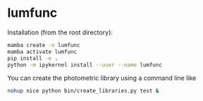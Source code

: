 # lumfunc

Installation (from the root directory):

```bash
mamba create -n lumfunc
mamba activate lumfunc
pip install -e .
python -m ipykernel install --user --name lumfunc
```

You can create the photometric library using a command line like

```bash
nohup nice python bin/create_libraries.py test &
```
